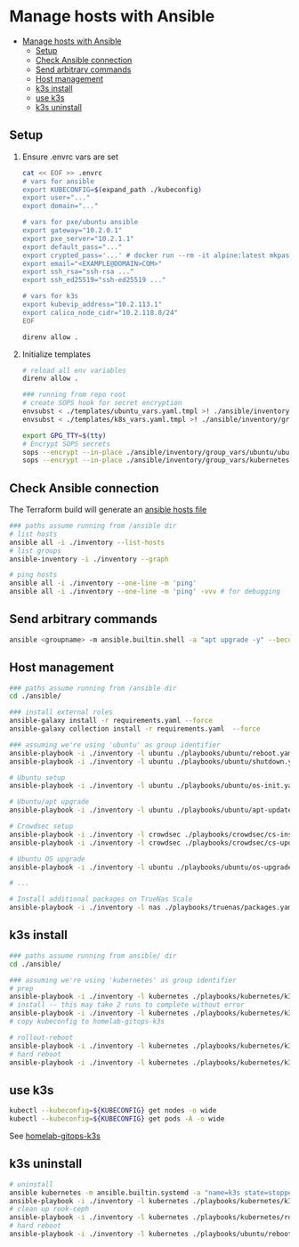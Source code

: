 # Manage hosts with Ansible

- [Manage hosts with Ansible](#manage-hosts-with-ansible)
  - [Setup](#setup)
  - [Check Ansible connection](#check-ansible-connection)
  - [Send arbitrary commands](#send-arbitrary-commands)
  - [Host management](#host-management)
  - [k3s install](#k3s-install)
  - [use k3s](#use-k3s)
  - [k3s uninstall](#k3s-uninstall)

## Setup

1. Ensure .envrc vars are set

   ```sh
   cat << EOF >> .envrc
   # vars for ansible
   export KUBECONFIG=$(expand_path ./kubeconfig)
   export user="..."
   export domain="..."

   # vars for pxe/ubuntu ansible
   export gateway="10.2.0.1"
   export pxe_server="10.2.1.1"
   export default_pass="..."
   export crypted_pass='...' # docker run --rm -it alpine:latest mkpasswd -m sha512 <password>
   export email="<EXAMPLE@DOMAIN>COM>"
   export ssh_rsa="ssh-rsa ..."
   export ssh_ed25519="ssh-ed25519 ..."

   # vars for k3s
   export kubevip_address="10.2.113.1"
   export calico_node_cidr="10.2.118.0/24"
   EOF
   ```

   ```sh
   direnv allow .
   ```

2. Initialize templates

   ```sh
   # reload all env variables
   direnv allow .

   ### running from repo root
   # create SOPS hook for secret encryption
   envsubst < ./templates/ubuntu_vars.yaml.tmpl >! ./ansible/inventory/group_vars/ubuntu/ubuntu_vars.sops.yaml
   envsubst < ./templates/k8s_vars.yaml.tmpl >! ./ansible/inventory/group_vars/kubernetes/k8s_vars.sops.yaml

   export GPG_TTY=$(tty)
   # Encrypt SOPS secrets
   sops --encrypt --in-place ./ansible/inventory/group_vars/ubuntu/ubuntu_vars.sops.yaml
   sops --encrypt --in-place ./ansible/inventory/group_vars/kubernetes/k8s_vars.sops.yaml
   ```

## Check Ansible connection

The Terraform build will generate an [ansible hosts file](../ansible/inventory/cluster/hosts-terraform.yaml)

```sh
### paths assume running from /ansible dir
# list hosts
ansible all -i ./inventory --list-hosts
# list groups
ansible-inventory -i ./inventory --graph

# ping hosts
ansible all -i ./inventory --one-line -m 'ping'
ansible all -i ./inventory --one-line -m 'ping' -vvv # for debugging
```

## Send arbitrary commands

```sh
ansible <groupname> -m ansible.builtin.shell -a "apt upgrade -y" --become
```

## Host management

```sh
### paths assume running from /ansible dir
cd ./ansible/

### install external roles
ansible-galaxy install -r requirements.yaml --force
ansible-galaxy collection install -r requirements.yaml  --force

### assuming we're using 'ubuntu' as group identifier
ansible-playbook -i ./inventory -l ubuntu ./playbooks/ubuntu/reboot.yaml --become
ansible-playbook -i ./inventory -l ubuntu ./playbooks/ubuntu/shutdown.yaml --become

# Ubuntu setup
ansible-playbook -i ./inventory -l ubuntu ./playbooks/ubuntu/os-init.yaml --become --ask-become-pass

# Ubuntu/apt upgrade
ansible-playbook -i ./inventory -l ubuntu ./playbooks/ubuntu/apt-update.yaml

# Crowdsec setup
ansible-playbook -i ./inventory -l crowdsec ./playbooks/crowdsec/cs-install.yaml --become
ansible-playbook -i ./inventory -l crowdsec ./playbooks/crowdsec/cs-update.yaml --become

# Ubuntu OS upgrade
ansible-playbook -i ./inventory -l ubuntu ./playbooks/ubuntu/os-upgrade.yaml

# ...

# Install additional packages on TrueNas Scale
ansible-playbook -i ./inventory -l nas ./playbooks/truenas/packages.yaml --become
```

## k3s install

```sh
### paths assume running from ansible/ dir
cd ./ansible/

### assuming we're using 'kubernetes' as group identifier
# prep
ansible-playbook -i ./inventory -l kubernetes ./playbooks/kubernetes/k3s-prep.yaml --become # --ask-become-pass
# install -- this may take 2 runs to complete without error
ansible-playbook -i ./inventory -l kubernetes ./playbooks/kubernetes/k3s-install.yaml --become # --ask-become-pass
# copy kubeconfig to homelab-gitops-k3s

# rollout-reboot
ansible-playbook -i ./inventory -l kubernetes ./playbooks/kubernetes/k3s-reboot.yaml --become
# hard reboot
ansible-playbook -i ./inventory -l kubernetes ./playbooks/kubernetes/k3s-hardreboot.yaml --become
```

## use k3s

```sh
kubectl --kubeconfig=${KUBECONFIG} get nodes -o wide
kubectl --kubeconfig=${KUBECONFIG} get pods -A -o wide
```

See [homelab-gitops-k3s](https://github.com/ahgraber/homelab-gitops-k3s)

## k3s uninstall

```sh
# uninstall
ansible kubernetes -m ansible.builtin.systemd -a "name=k3s state=stopped" --become
ansible-playbook -i ./inventory -l kubernetes ./playbooks/kubernetes/k3s-nuke.yaml --become # --ask-become-pass
# clean up rook-ceph
ansible-playbook -i ./inventory -l kubernetes ./playbooks/kubernetes/rook-ceph-cleanup.yaml --become # --ask-become-pass
# hard reboot
ansible-playbook -i ./inventory -l kubernetes ./playbooks/ubuntu/reboot.yaml --become
```
